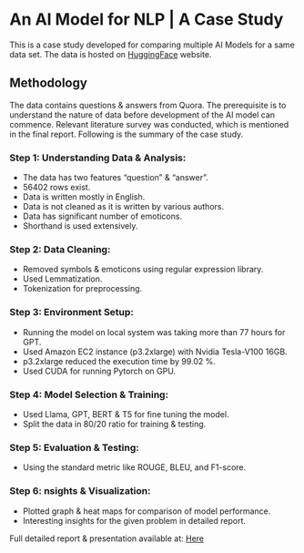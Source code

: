 # An AI Model for NLP | A Case Study
This is a case study developed for comparing multiple AI Models for a same data set. The data is hosted on [HuggingFace](https://huggingface.co/datasets/toughdata/quora-question-answer-dataset) website.

## Methodology
The data contains questions & answers from Quora. The prerequisite is to understand the nature of data before development of the AI model can commence. Relevant literature survey was conducted, which is mentioned in the final report. Following is the summary of the case study.

### Step 1: Understanding Data & Analysis: 
* The data has two features “question” & “answer”. 
* 56402 rows exist.
* Data is written mostly in English.
* Data is not cleaned as it is written by various authors.
* Data has significant number of emoticons.
* Shorthand is used extensively.
### Step 2: Data Cleaning:
* Removed symbols & emoticons using regular expression library.
* Used Lemmatization.
* Tokenization for preprocessing.
### Step 3: Environment Setup:
* Running the model on local system was taking more than 77 hours for GPT.
* Used Amazon EC2 instance (p3.2xlarge) with Nvidia Tesla-V100 16GB. 
* p3.2xlarge reduced the execution time by 99.02 %.
* Used CUDA for running Pytorch on GPU.
### Step 4: Model Selection & Training:
* Used Llama, GPT, BERT & T5 for fine tuning the model.
* Split the data in 80/20 ratio for training & testing.
### Step 5: Evaluation & Testing:
* Using the standard metric like ROUGE, BLEU, and F1-score.
### Step 6: nsights & Visualization:
* Plotted graph & heat maps for comparison of model performance.
* Interesting insights for the given problem in detailed report.

Full detailed report & presentation available at: 
[Here](https://github.com/ChetanSharan/nlp-models-collection/blob/main/documentation)
